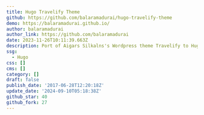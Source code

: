 ```yaml
---
title: Hugo Travelify Theme
github: https://github.com/balaramadurai/hugo-travelify-theme
demo: https://balaramadurai.github.io/
author: balaramadurai
author_link: https://github.com/balaramadurai
date: 2023-11-26T10:11:39.663Z
description: Port of Aigars Silkalns's Wordpress theme Travelify to Hugo. Demo -
ssg:
  - Hugo
css: []
cms: []
category: []
draft: false
publish_date: '2017-06-28T12:20:18Z'
update_date: '2024-09-10T05:18:38Z'
github_star: 40
github_fork: 27
---
```

